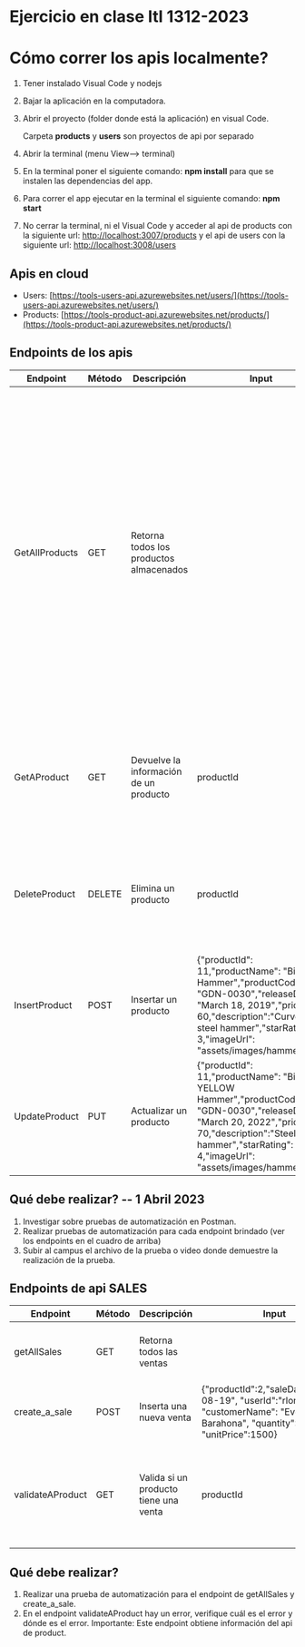 # Ejercicio en clase ItI 1312-2023

# Cómo correr los apis localmente?

1. Tener instalado Visual Code y nodejs
2. Bajar la aplicación en la computadora.
3. Abrir el proyecto (folder donde está la aplicación) en visual Code.

    Carpeta **products** y **users** son proyectos de api por separado
4. Abrir la terminal (menu View--> terminal)
5. En la terminal poner el siguiente comando: **npm install** para que se instalen las dependencias del app.
6. Para correr el app ejecutar en la terminal el siguiente comando: **npm start**
7. No cerrar la terminal, ni el Visual Code y acceder al api de products con la siguiente url: [http://localhost:3007/products](http://localhost:3007/products) y el api de users con la siguiente url:  [http://localhost:3008/users](http://localhost:3008/users)

## Apis en cloud
- Users: [https://tools-users-api.azurewebsites.net/users/](https://tools-users-api.azurewebsites.net/users/)
- Products: [https://tools-product-api.azurewebsites.net/products/](https://tools-product-api.azurewebsites.net/products/)

## Endpoints de los apis
| Endpoint | Método | Descripción | Input | Output | Ejemplo | Excepciones |
| ------ | ------ | ------ | ------ | ------ | ------ | ------ |
| GetAllProducts | GET | Retorna todos los productos almacenados |  | [{"productId": 2,"productName": "Garden Cart","productCode": "GDN-0023", "releaseDate": "March 18, 2019","price": 32.99,"description": "15 gallon capacity rolling garden cart","starRating": 5,"imageUrl": "assets/images/garden.jpg"}, {"productId": 5,"productName": "Hammer","productCode": "TBX-0048","releaseDate": "May 21, 2019","price": 8.9,"description": "Curved claw steel hammer","starRating": 4.6,"imageUrl": "assets/images/hammer.jpg"},{"productId": 7,"productName": "Drill","productCode": "PRX-095","releaseDate": "Sept 2nd, 2019","price": 32.9,"description": "","starRating": 3.2,"imageUrl": "assets/images/drill.jpg"} | https://tools-product-api.azurewebsites.net/products | Si no hay productos se devuelve un [] | 
| GetAProduct | GET | Devuelve la información de un producto | productId | [{"productId": 5,"productName": "Hammer","productCode": "TBX-0048","releaseDate": "May 21, 2019","price": 8.9,"description": "Curved claw steel hammer","starRating": 4.6,"imageUrl": "assets/images/hammer.jpg"}] | https://tools-product-api.azurewebsites.net/products/5 | Si no existe el producto consultado, se devuelve: {"success": "false", "message": "Product not found"} |
| DeleteProduct | DELETE | Elimina un producto | productId | [{"productId": 5,"productName": "Hammer","productCode": "TBX-0048","releaseDate": "May 21, 2019","price": 8.9,"description": "Curved claw steel hammer","starRating": 4.6,"imageUrl": "assets/images/hammer.jpg"}] | https://tools-product-api.azurewebsites.net/products/5 | Si no existe el producto que se desea eliminar, se devuelve: {"success": "false","message": "The product does not exist. Specify a product that is already stored."} |
| InsertProduct | POST | Insertar un producto | {"productId": 11,"productName": "Big Hammer","productCode": "GDN-0030","releaseDate": "March 18, 2019","price": 60,"description":"Curved steel hammer","starRating": 3,"imageUrl": "assets/images/hammer.jpg"} | {"productId": 11,"productName": "Big Hammer","productCode": "GDN-0030","releaseDate": "March 18, 2019","price": 60,"description":"Curved steel hammer","starRating": 3,"imageUrl": "assets/images/hammer.jpg"} | https://tools-product-api.azurewebsites.net/products/ |  |
| UpdateProduct | PUT | Actualizar un producto | {"productId": 11,"productName": "Big YELLOW Hammer","productCode": "GDN-0030","releaseDate": "March 20, 2022","price": 70,"description":"Steel hammer","starRating": 4,"imageUrl": "assets/images/hammer.jpg"} | {"productId": 11,"productName": "Big YELLOW Hammer","productCode": "GDN-0030","releaseDate": "March 20, 2022","price": 70,"description":"Steel hammer","starRating": 4,"imageUrl": "assets/images/hammer.jpg"} | https://tools-product-api.azurewebsites.net/products/ | Si el prducto que desea actualizar no existe, se devuelve: {"success": "false","message": "The product does not exist. Specify a product that is already stored."} |


## Qué debe realizar? -- 1 Abril 2023
1. Investigar sobre pruebas de automatización en Postman.
2. Realizar pruebas de automatización para cada endpoint brindado (ver los endpoints en el cuadro de arriba)
3. Subir al campus el archivo de la prueba o video donde demuestre la realización de la prueba.




## Endpoints de api SALES
| Endpoint | Método | Descripción | Input | Output | Ejemplo | Excepciones |
| ------ | ------ | ------ | ------ | ------ | ------ | ------ |
| getAllSales | GET | Retorna todos las ventas |  | [{"productId":2,"saleDate":"2022-08-19", "userId":"rloria", "customerName": "Ever Barahona", "quantity":2, "unitPrice":1500}] | https://tools-sales-api.azurewebsites.net/sales | Si no hay ventas se devuelve un [] | 
| create_a_sale | POST | Inserta una nueva venta | {"productId":2,"saleDate":"2022-08-19", "userId":"rloria", "customerName": "Ever Barahona", "quantity":2, "unitPrice":1500} | {"productId":2,"saleDate":"2022-08-19", "userId":"rloria", "customerName": "Ever Barahona", "quantity":2, "unitPrice":1500} | https://tools-sales-api.azurewebsites.net/sales |  |
| validateAProduct | GET | Valida si un producto tiene una venta | productId | [{"productId":2,"saleDate":"2022-08-19", "userId":"rloria", "customerName": "Ever Barahona", "quantity":2, "unitPrice":1500}] | https://tools-sales-api.azurewebsites.net/sales/2 | Si no existe el producto, se devuelve: {"success": "false","message": "The product does not exist. Specify a product that is already stored."} |


## Qué debe realizar?
1. Realizar una prueba de automatización para el endpoint de getAllSales y create_a_sale.
2. En el endpoint validateAProduct hay un error, verifique cuál es el error y dónde es el error. Importante: Este endpoint obtiene información del api de product.

